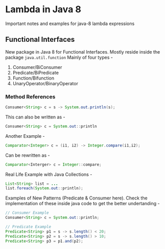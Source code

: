 # Lambda in Java 8
Important notes and examples for java-8 lambda expressions

## Functional Interfaces
New package in Java 8 for Functional Interfaces. Mostly reside inside the package
```java.util.function``` 
Mainly of four types - 
1. Consumer/BiConsumer
2. Predicate/BiPredicate
3. Function/Bifunction
4. UnaryOperator/BinaryOperator

### Method References
```java
Consumer<String> c = s -> System.out.println(s); 
```
This can also be written as - 
```java
Consumer<String> c = System.out::println
```
Another Example - 
```java
Comparator<Integer> c = (i1, i2) -> Integer.compare(i1,i2);
```
Can be rewritten as - 
```java
Comparator<Interger> c = Integer::compare;
```

Real Life Example with Java Collections - 
````java
List<String> list = ...
list.foreach(System.out::println);
````

Examples of New Patterns (Predicate & Consumer here). Check the implementation of these inside java code to get the better undertanding - 
```java
// Consumer Example
Consumer<String> c = System.out::println;

// Predicate Example
Predicate<String> p1 = s -> s.length() < 20;
Predicate<String> p2 = s -> s.length() > 10;
Predicate<String> p3 = p1.and(p2);
```
